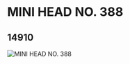 # MINI HEAD NO. 388
## 14910
![MINI HEAD NO. 388](https://lc-www-live-s.legocdn.com/media/bricks/5/2/6044587.jpg)